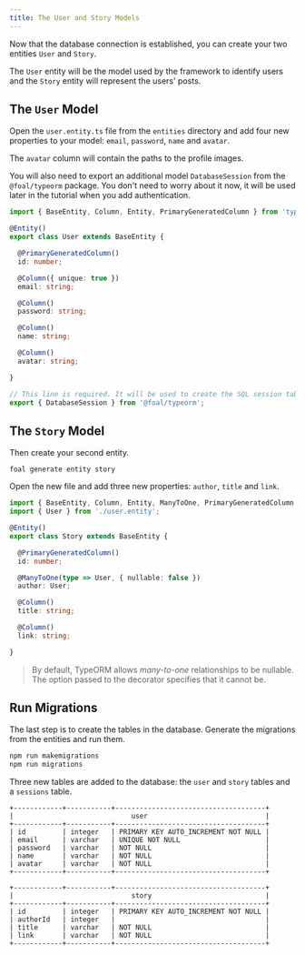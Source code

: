 ```yaml
---
title: The User and Story Models
---
```


Now that the database connection is established, you can create your two entities `User` and `Story`.

The `User` entity will be the model used by the framework to identify users and the `Story` entity will represent the users' posts.

## The `User` Model

Open the `user.entity.ts` file from the `entities` directory and add four new properties to your model: `email`, `password`, `name` and `avatar`.

The `avatar` column will contain the paths to the profile images.

You will also need to export an additional model `DatabaseSession` from the `@foal/typeorm` package. You don't need to worry about it now, it will be used later in the tutorial when you add authentication.

```typescript
import { BaseEntity, Column, Entity, PrimaryGeneratedColumn } from 'typeorm';

@Entity()
export class User extends BaseEntity {

  @PrimaryGeneratedColumn()
  id: number;

  @Column({ unique: true })
  email: string;

  @Column()
  password: string;

  @Column()
  name: string;

  @Column()
  avatar: string;

}

// This line is required. It will be used to create the SQL session table later in the tutorial.
export { DatabaseSession } from '@foal/typeorm';
```

## The `Story` Model

Then create your second entity.

```
foal generate entity story
```

Open the new file and add three new properties: `author`, `title` and `link`.

```typescript
import { BaseEntity, Column, Entity, ManyToOne, PrimaryGeneratedColumn } from 'typeorm';
import { User } from './user.entity';

@Entity()
export class Story extends BaseEntity {

  @PrimaryGeneratedColumn()
  id: number;

  @ManyToOne(type => User, { nullable: false })
  author: User;

  @Column()
  title: string;

  @Column()
  link: string;

}
```

> By default, TypeORM allows *many-to-one* relationships to be nullable. The option passed to the decorator specifies that it cannot be.

## Run Migrations

The last step is to create the tables in the database. Generate the migrations from the entities and run them.

```bash
npm run makemigrations
npm run migrations
```

Three new tables are added to the database: the `user` and `story` tables and a `sessions` table.

```
+------------+-----------+-------------------------------------+
|                             user                             |
+------------+-----------+-------------------------------------+
| id         | integer   | PRIMARY KEY AUTO_INCREMENT NOT NULL |
| email      | varchar   | UNIQUE NOT NULL                     |
| password   | varchar   | NOT NULL                            |
| name       | varchar   | NOT NULL                            |
| avatar     | varchar   | NOT NULL                            |
+------------+-----------+-------------------------------------+
```

```
+------------+-----------+-------------------------------------+
|                             story                            |
+------------+-----------+-------------------------------------+
| id         | integer   | PRIMARY KEY AUTO_INCREMENT NOT NULL |
| authorId   | integer   |                                     |
| title      | varchar   | NOT NULL                            |
| link       | varchar   | NOT NULL                            |
+------------+-----------+-------------------------------------+
```